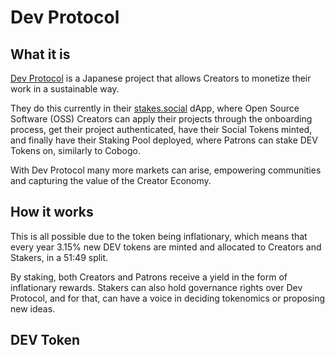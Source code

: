 # Dev Protocol

## What it is

[Dev Protocol](https://docs.devprotocol.xyz/en/introduction/) is a Japanese project that allows Creators to monetize their work in a sustainable way.&#x20;

They do this currently in their [stakes.social](https://stakes.social) dApp, where Open Source Software (OSS) Creators can apply their projects through the onboarding process, get their project authenticated, have their Social Tokens minted, and finally have their Staking Pool deployed, where Patrons can stake DEV Tokens on, similarly to Cobogo.

With Dev Protocol many more markets can arise, empowering communities and capturing the value of the Creator Economy.

## How it works

This is all possible due to the token being inflationary, which means that every year 3.15% new DEV tokens are minted and allocated to Creators and Stakers, in a 51:49 split.

By staking, both Creators and Patrons receive a yield in the form of inflationary rewards. Stakers can also hold governance rights over Dev Protocol, and for that, can have a voice in deciding tokenomics or proposing new ideas.&#x20;

## DEV Token

